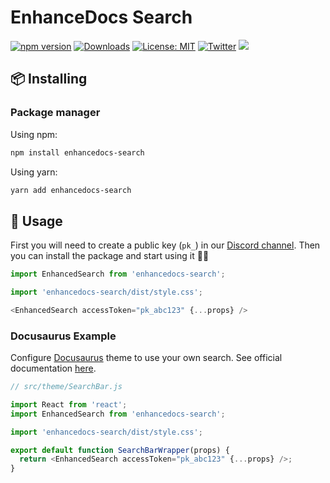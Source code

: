 # EnhanceDocs Search

[![npm version](https://img.shields.io/npm/v/enhancedocs-search.svg)](https://www.npmjs.com/package/enhancedocs-search)
[![Downloads](https://img.shields.io/npm/dm/enhancedocs-search.svg)](https://www.npmjs.com/package/enhancedocs-search)
[![License: MIT](https://img.shields.io/badge/license-Apache--2.0-yellow)](https://www.apache.org/licenses/LICENSE-2.0)
 [![Twitter](https://img.shields.io/twitter/url/https/twitter.com/enhancedocs.svg?style=social&label=Follow%20%40EnhanceDocs)](https://twitter.com/langchainai)
[![](https://dcbadge.vercel.app/api/server/RJCppmZGrk?compact=true&style=flat)](https://discord.com/invite/AUDa3KZavw)

## 📦 Installing

### Package manager

Using npm:

```bash
npm install enhancedocs-search
```

Using yarn:

```bash
yarn add enhancedocs-search
```

## 🚀 Usage

First you will need to create a public key (`pk_`) in our [Discord channel](https://discord.com/invite/AUDa3KZavw).
Then you can install the package and start using it 🎉🎉

```js
import EnhancedSearch from 'enhancedocs-search';

import 'enhancedocs-search/dist/style.css';

<EnhancedSearch accessToken="pk_abc123" {...props} />
```

### Docusaurus Example

Configure [Docusaurus](https://docusaurus.io/) theme to use your own search.
See official documentation [here](https://docusaurus.io/docs/search#using-your-own-search).

```js
// src/theme/SearchBar.js

import React from 'react';
import EnhancedSearch from 'enhancedocs-search';

import 'enhancedocs-search/dist/style.css';

export default function SearchBarWrapper(props) {
  return <EnhancedSearch accessToken="pk_abc123" {...props} />;
}
```
